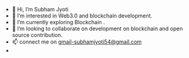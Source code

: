 - 👋 Hi, I’m Subham Jyoti
- 👀 I’m interested in Web3.0 and blockchain development.
- 🌱 I’m currently exploring  Blockchain .
- 💞️ I’m looking to collaborate on  development on blockchain and open source contribution.
- 📫 connect me on gmail-subhamjyoti54@gmail.com
-   

<!---
Derixtar54/Derixtar54 is a ✨ special ✨ repository because its `README.md` (this file) appears on your GitHub profile.
You can click the Preview link to take a look at your changes.
--->
